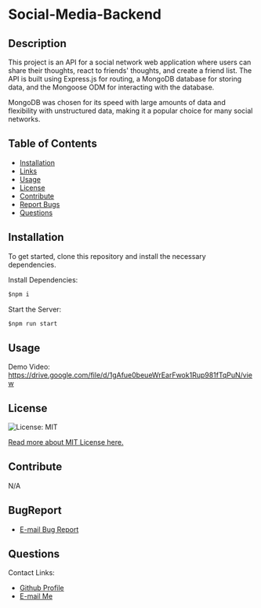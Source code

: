 # Social-Media-Backend
## Description
This project is an API for a social network web application where users can share their thoughts, react to friends' thoughts, and create a friend list. The API is built using Express.js for routing, a MongoDB database for storing data, and the Mongoose ODM for interacting with the database.

MongoDB was chosen for its speed with large amounts of data and flexibility with unstructured data, making it a popular choice for many social networks.
## Table of Contents
* [Installation](#installation)
* [Links](#Links)
* [Usage](#usage)
* [License](#license)
* [Contribute](#contribute)
* [Report Bugs](#bugreport)
* [Questions](#questions)

## Installation

To get started, clone this repository and install the necessary dependencies.

Install Dependencies:
```js
$npm i
```
Start the Server:
```js
$npm run start
```
## Usage


Demo Video:
https://drive.google.com/file/d/1gAfue0beueWrEarFwok1Rup981fTqPuN/view


## License 
  ![License: MIT](https://img.shields.io/badge/License-MIT-yellow.svg) 

  [Read more about MIT License here.](https://opensource.org/licenses/MIT)
  
  
## Contribute
N/A

## BugReport
- [E-mail Bug Report](mailto:smccombe93@gmail.com)

## Questions
Contact Links:
- [Github Profile](https://github.com/STEVEN-MCCOMBE)
- [E-mail Me](mailto:smccombe93@gmail.com)


